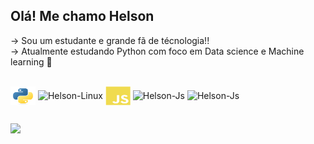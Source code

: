 ## Olá! Me chamo Helson   

-> Sou um estudante e grande fã de técnologia!!<br>
-> Atualmente estudando Python com foco em Data science e Machine learning 🧠
<div style="display: inline_block"><br>
    <img align="center" alt="Helson-Python" height="30" width="40" src="https://raw.githubusercontent.com/devicons/devicon/master/icons/python/python-original.svg">  
    <img align="center" alt="Helson-Linux" height="30" widTth="40" src="https://cdn.jsdelivr.net/gh/devicons/devicon/icons/linux/linux-original.svg" /> 
    <img align="center" alt="Helson-Js" height="30" width="40" src="https://raw.githubusercontent.com/devicons/devicon/master/icons/javascript/javascript-plain.svg">
    <img align="center" alt="Helson-Js" height="30" width="40" src="https://cdn.jsdelivr.net/gh/devicons/devicon/icons/pandas/pandas-original.svg">
    <img align="center" alt="Helson-Js" height="30" width="40" src="https://cdn.jsdelivr.net/gh/devicons/devicon/icons/vscode/vscode-original.svg">
    
</div>


##

<a href="https://www.linkedin.com/in/helson-ventura-76a191171/" target="_blank"><img src="https://img.shields.io/badge/-LinkedIn-%230077B5?style=for-the-badge&logo=linkedin&logoColor=white" target="_blank"></a>
